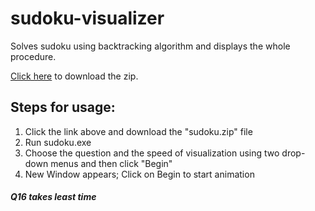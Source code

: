 # sudoku-visualizer
Solves sudoku using backtracking algorithm and displays the whole procedure.

[Click here](https://drive.google.com/u/0/uc?id=1_JMMR3vTE0d8eTHvjG_T-OoygL0WTNol&export=download) to download the zip.

## Steps for usage:
 1) Click the link above and download the "sudoku.zip" file
 2) Run sudoku.exe
 3) Choose the question and the speed of visualization using two drop-down menus and then click "Begin"
 4) New Window appears; Click on Begin to start animation

##### Q16 takes least time 
